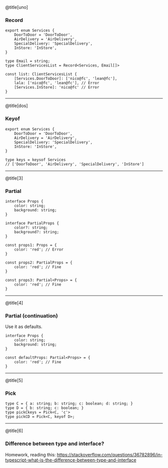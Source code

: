 @title[uno]

### Record

```
export enum Services {
    DoorToDoor = 'DoorToDoor',
    AirDelivery = 'AirDelivery',
    SpecialDelivery: 'SpecialDelivery',
    InStore: 'InStore',
}

type Email = string;
type ClientServicesList = Record<Services, Email[]>

const list: ClientServicesList {
    [Services.DoorToDoor]: ['nico@fc', 'lean@fc'],
    lala: ['nico@fc', 'lean@fc'], // Error
    [Services.InStore]: 'nico@fc' // Error
}
```

---

@title[dos]

### Keyof

```
export enum Services {
    DoorToDoor = 'DoorToDoor',
    AirDelivery = 'AirDelivery',
    SpecialDelivery: 'SpecialDelivery',
    InStore: 'InStore',
}

type keys = keysof Services
// ['DoorToDoor', 'AirDelivery', 'SpecialDelivery', 'InStore']
```

---

@title[3]

### Partial


```
interface Props {
    color: string;
    background: string;
}

interface PartialProps {
    color?: string;
    background?: string;
}

const props1: Props = {
    color: 'red'; // Error
}

const props2: PartialProps = {
    color: 'red'; // Fine
}

const props3: Partial<Props> = {
    color: 'red'; // Fine
}

```

---

@title[4]

### Partial (continuation)

Use it as defaults.

```
interface Props {
    color: string;
    background: string;
}

const defaultProps: Partial<Props> = {
    color: 'red'; // Fine
}

```

---

@title[5]

### Pick

```
type C = { a: string; b: string; c: boolean; d: string; }
type D = { b: string; c: boolean; }
type pickCkeys = Pick<C, 'c'>
type pickCD = Pick<C, keyof D>;

```

---

@title[6]

### Difference between type and interface?

Homework, reading this:
https://stackoverflow.com/questions/36782896/in-typescript-what-is-the-difference-between-type-and-interface
